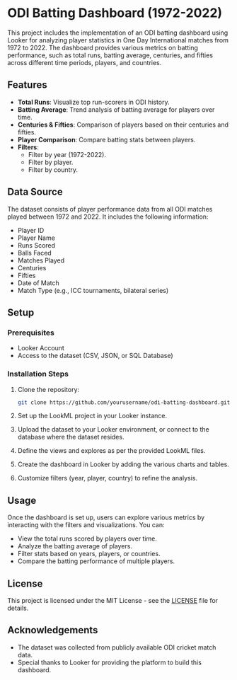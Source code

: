 # ODI Batting Dashboard (1972-2022)

This project includes the implementation of an ODI batting dashboard using Looker for analyzing player statistics in One Day International matches from 1972 to 2022. The dashboard provides various metrics on batting performance, such as total runs, batting average, centuries, and fifties across different time periods, players, and countries.

## Features

- **Total Runs**: Visualize top run-scorers in ODI history.
- **Batting Average**: Trend analysis of batting average for players over time.
- **Centuries & Fifties**: Comparison of players based on their centuries and fifties.
- **Player Comparison**: Compare batting stats between players.
- **Filters**: 
  - Filter by year (1972-2022).
  - Filter by player.
  - Filter by country.
  
## Data Source

The dataset consists of player performance data from all ODI matches played between 1972 and 2022. It includes the following information:

- Player ID
- Player Name
- Runs Scored
- Balls Faced
- Matches Played
- Centuries
- Fifties
- Date of Match
- Match Type (e.g., ICC tournaments, bilateral series)

## Setup

### Prerequisites

- Looker Account
- Access to the dataset (CSV, JSON, or SQL Database)

### Installation Steps

1. Clone the repository:
    ```bash
    git clone https://github.com/yourusername/odi-batting-dashboard.git
    ```

2. Set up the LookML project in your Looker instance.

3. Upload the dataset to your Looker environment, or connect to the database where the dataset resides.

4. Define the views and explores as per the provided LookML files.

5. Create the dashboard in Looker by adding the various charts and tables.

6. Customize filters (year, player, country) to refine the analysis.

## Usage

Once the dashboard is set up, users can explore various metrics by interacting with the filters and visualizations. You can:

- View the total runs scored by players over time.
- Analyze the batting average of players.
- Filter stats based on years, players, or countries.
- Compare the batting performance of multiple players.

## License

This project is licensed under the MIT License - see the [LICENSE](LICENSE) file for details.

## Acknowledgements

- The dataset was collected from publicly available ODI cricket match data.
- Special thanks to Looker for providing the platform to build this dashboard.

